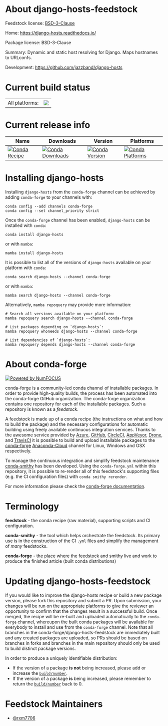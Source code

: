 About django-hosts-feedstock
============================

Feedstock license: [BSD-3-Clause](https://github.com/conda-forge/django-hosts-feedstock/blob/main/LICENSE.txt)

Home: https://django-hosts.readthedocs.io/

Package license: BSD-3-Clause

Summary: Dynamic and static host resolving for Django. Maps hostnames to URLconfs.

Development: https://github.com/jazzband/django-hosts

Current build status
====================


<table><tr><td>All platforms:</td>
    <td>
      <a href="https://dev.azure.com/conda-forge/feedstock-builds/_build/latest?definitionId=20469&branchName=main">
        <img src="https://dev.azure.com/conda-forge/feedstock-builds/_apis/build/status/django-hosts-feedstock?branchName=main">
      </a>
    </td>
  </tr>
</table>

Current release info
====================

| Name | Downloads | Version | Platforms |
| --- | --- | --- | --- |
| [![Conda Recipe](https://img.shields.io/badge/recipe-django--hosts-green.svg)](https://anaconda.org/conda-forge/django-hosts) | [![Conda Downloads](https://img.shields.io/conda/dn/conda-forge/django-hosts.svg)](https://anaconda.org/conda-forge/django-hosts) | [![Conda Version](https://img.shields.io/conda/vn/conda-forge/django-hosts.svg)](https://anaconda.org/conda-forge/django-hosts) | [![Conda Platforms](https://img.shields.io/conda/pn/conda-forge/django-hosts.svg)](https://anaconda.org/conda-forge/django-hosts) |

Installing django-hosts
=======================

Installing `django-hosts` from the `conda-forge` channel can be achieved by adding `conda-forge` to your channels with:

```
conda config --add channels conda-forge
conda config --set channel_priority strict
```

Once the `conda-forge` channel has been enabled, `django-hosts` can be installed with `conda`:

```
conda install django-hosts
```

or with `mamba`:

```
mamba install django-hosts
```

It is possible to list all of the versions of `django-hosts` available on your platform with `conda`:

```
conda search django-hosts --channel conda-forge
```

or with `mamba`:

```
mamba search django-hosts --channel conda-forge
```

Alternatively, `mamba repoquery` may provide more information:

```
# Search all versions available on your platform:
mamba repoquery search django-hosts --channel conda-forge

# List packages depending on `django-hosts`:
mamba repoquery whoneeds django-hosts --channel conda-forge

# List dependencies of `django-hosts`:
mamba repoquery depends django-hosts --channel conda-forge
```


About conda-forge
=================

[![Powered by
NumFOCUS](https://img.shields.io/badge/powered%20by-NumFOCUS-orange.svg?style=flat&colorA=E1523D&colorB=007D8A)](https://numfocus.org)

conda-forge is a community-led conda channel of installable packages.
In order to provide high-quality builds, the process has been automated into the
conda-forge GitHub organization. The conda-forge organization contains one repository
for each of the installable packages. Such a repository is known as a *feedstock*.

A feedstock is made up of a conda recipe (the instructions on what and how to build
the package) and the necessary configurations for automatic building using freely
available continuous integration services. Thanks to the awesome service provided by
[Azure](https://azure.microsoft.com/en-us/services/devops/), [GitHub](https://github.com/),
[CircleCI](https://circleci.com/), [AppVeyor](https://www.appveyor.com/),
[Drone](https://cloud.drone.io/welcome), and [TravisCI](https://travis-ci.com/)
it is possible to build and upload installable packages to the
[conda-forge](https://anaconda.org/conda-forge) [Anaconda-Cloud](https://anaconda.org/)
channel for Linux, Windows and OSX respectively.

To manage the continuous integration and simplify feedstock maintenance
[conda-smithy](https://github.com/conda-forge/conda-smithy) has been developed.
Using the ``conda-forge.yml`` within this repository, it is possible to re-render all of
this feedstock's supporting files (e.g. the CI configuration files) with ``conda smithy rerender``.

For more information please check the [conda-forge documentation](https://conda-forge.org/docs/).

Terminology
===========

**feedstock** - the conda recipe (raw material), supporting scripts and CI configuration.

**conda-smithy** - the tool which helps orchestrate the feedstock.
                   Its primary use is in the construction of the CI ``.yml`` files
                   and simplify the management of *many* feedstocks.

**conda-forge** - the place where the feedstock and smithy live and work to
                  produce the finished article (built conda distributions)


Updating django-hosts-feedstock
===============================

If you would like to improve the django-hosts recipe or build a new
package version, please fork this repository and submit a PR. Upon submission,
your changes will be run on the appropriate platforms to give the reviewer an
opportunity to confirm that the changes result in a successful build. Once
merged, the recipe will be re-built and uploaded automatically to the
`conda-forge` channel, whereupon the built conda packages will be available for
everybody to install and use from the `conda-forge` channel.
Note that all branches in the conda-forge/django-hosts-feedstock are
immediately built and any created packages are uploaded, so PRs should be based
on branches in forks and branches in the main repository should only be used to
build distinct package versions.

In order to produce a uniquely identifiable distribution:
 * If the version of a package **is not** being increased, please add or increase
   the [``build/number``](https://docs.conda.io/projects/conda-build/en/latest/resources/define-metadata.html#build-number-and-string).
 * If the version of a package **is** being increased, please remember to return
   the [``build/number``](https://docs.conda.io/projects/conda-build/en/latest/resources/define-metadata.html#build-number-and-string)
   back to 0.

Feedstock Maintainers
=====================

* [@rxm7706](https://github.com/rxm7706/)

